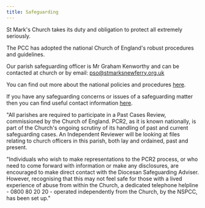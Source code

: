 ```yaml
---
title: Safeguarding
---
```

St Mark's Church takes its duty and obligation to protect all extremely seriously.
 
The PCC has adopted the national Church of England's robust procedures and guidelines.

Our parish safeguarding officer is Mr Graham Kenworthy and can be contacted at church or by email: pso@stmarksnewferry.org.uk 
 
You can find out more about the national policies and procedures [here](https://www.churchofengland.org/safeguarding).
 
If you have any safeguarding concerns or issues of a safeguarding matter then you can find useful contact information [here](https://www.chester.anglican.org/social-responsibility/safeguarding).

"All parishes are required to participate in a Past Cases Review, commissioned by the Church of England. PCR2, as it is known nationally, is part of the Church's ongoing scrutiny of its handling of past and current safeguarding cases. An Independent Reviewer will be looking at files relating to church officers in this parish, both lay and ordained, past and present. 

"Individuals who wish to make representations to the PCR2 process, or who need to come forward with information or make any disclosures, are encouraged to make direct contact with the Diocesan Safeguarding Adviser. However, recognising that this may not feel safe for those with a lived experience of abuse from within the Church, a dedicated telephone helpline - 0800 80 20 20 - operated independently from the Church, by the NSPCC, has been set up."
